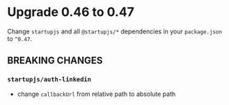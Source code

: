 # Upgrade 0.46 to 0.47

Change `startupjs` and all `@startupjs/*` dependencies in your `package.json` to `^0.47`.

## BREAKING CHANGES

### `startupjs/auth-linkedin`

- change `callbackUrl` from relative path to absolute path
